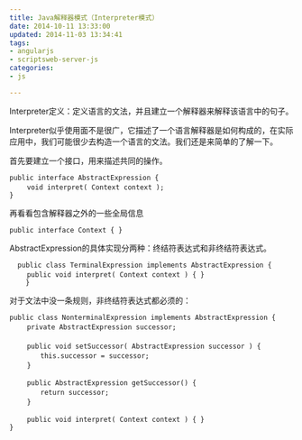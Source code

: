 ```yaml
---
title: Java解释器模式（Interpreter模式）
date: 2014-10-11 13:33:00
updated: 2014-11-03 13:34:41
tags: 
- angularjs
- scriptsweb-server-js
categories: 
- js

---
```

Interpreter定义：定义语言的文法，并且建立一个解释器来解释该语言中的句子。

Interpreter似乎使用面不是很广，它描述了一个语言解释器是如何构成的，在实际应用中，我们可能很少去构造一个语言的文法。我们还是来简单的了解一下。


<!--more-->


首先要建立一个接口，用来描述共同的操作。

    public interface AbstractExpression {
    　　 void interpret( Context context );
    }

再看看包含解释器之外的一些全局信息
 
  `public interface Context { }`

AbstractExpression的具体实现分两种：终结符表达式和非终结符表达式。
  
      public class TerminalExpression implements AbstractExpression {
    　　 public void interpret( Context context ) { }
        }

对于文法中没一条规则，非终结符表达式都必须的：

    public class NonterminalExpression implements AbstractExpression {
    　　 private AbstractExpression successor;
    　　
    　　 public void setSuccessor( AbstractExpression successor ) {
    　　　　 this.successor = successor;
    　　 }
    
    　　 public AbstractExpression getSuccessor() {
    　　　　 return successor;
    　　 }
    
    　　 public void interpret( Context context ) { }
    }
